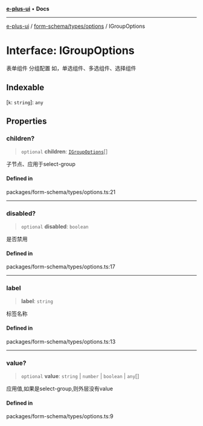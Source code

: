 [**e-plus-ui**](../../../../README.md) • **Docs**

***

[e-plus-ui](../../../../modules.md) / [form-schema/types/options](../README.md) / IGroupOptions

# Interface: IGroupOptions

表单组件 分组配置
如，单选组件、多选组件、选择组件

## Indexable

 \[`k`: `string`\]: `any`

## Properties

### children?

> `optional` **children**: [`IGroupOptions`](IGroupOptions.md)[]

子节点、应用于select-group

#### Defined in

packages/form-schema/types/options.ts:21

***

### disabled?

> `optional` **disabled**: `boolean`

是否禁用

#### Defined in

packages/form-schema/types/options.ts:17

***

### label

> **label**: `string`

标签名称

#### Defined in

packages/form-schema/types/options.ts:13

***

### value?

> `optional` **value**: `string` \| `number` \| `boolean` \| `any`[]

应用值,如果是select-group,则外层没有value

#### Defined in

packages/form-schema/types/options.ts:9
